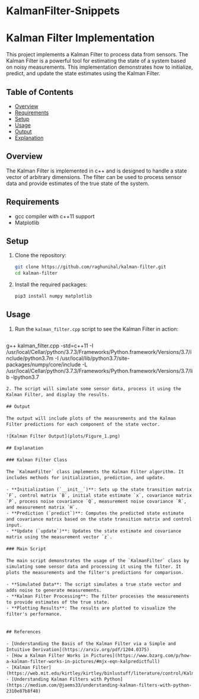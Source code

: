 # KalmanFilter-Snippets

# Kalman Filter Implementation

This project implements a Kalman Filter to process data from sensors. The Kalman Filter is a powerful tool for estimating the state of a system based on noisy measurements. This implementation demonstrates how to initialize, predict, and update the state estimates using the Kalman Filter.

## Table of Contents

- [Overview](#overview)
- [Requirements](#requirements)
- [Setup](#setup)
- [Usage](#usage)
- [Output](#output)
- [Explanation](#explanation)

## Overview

The Kalman Filter is implemented in c++ and is designed to handle a state vector of arbitrary dimensions. The filter can be used to process sensor data and provide estimates of the true state of the system.

## Requirements

- gcc compiler with c++11 support
- Matplotlib

## Setup

1. Clone the repository:

   ```bash
   git clone https://github.com/raghunihal/kalman-filter.git
   cd kalman-filter
   ```
2. Install the required packages:

   ```bash
   pip3 install numpy matplotlib
   ```

## Usage

1. Run the `kalman_filter.cpp` script to see the Kalman Filter in action:

   ```bash
 g++ kalman_filter.cpp -std=c++11 -I /usr/local/Cellar/python/3.7.3/Frameworks/Python.framework/Versions/3.7/include/python3.7m 
 -I /usr/local/lib/python3.7/site-packages/numpy/core/include -L /usr/local/Cellar/python/3.7.3/Frameworks/Python.framework/Versions/3.7/lib -lpython3.7
   ```
2. The script will simulate some sensor data, process it using the Kalman Filter, and display the results.

## Output

The output will include plots of the measurements and the Kalman Filter predictions for each component of the state vector.

![Kalman Filter Output](plots/Figure_1.png)

## Explanation

### Kalman Filter Class

The `KalmanFilter` class implements the Kalman Filter algorithm. It includes methods for initialization, prediction, and update.

- **Initialization (`__init__`)**: Sets up the state transition matrix `F`, control matrix `B`, initial state estimate `x`, covariance matrix `P`, process noise covariance `Q`, measurement noise covariance `R`, and measurement matrix `H`.
- **Prediction (`predict`)**: Computes the predicted state estimate and covariance matrix based on the state transition matrix and control input.
- **Update (`update`)**: Updates the state estimate and covariance matrix using the measurement vector `z`.

### Main Script

The main script demonstrates the usage of the `KalmanFilter` class by simulating some sensor data and processing it using the filter. It plots the measurements and the filter's predictions for comparison.

- **Simulated Data**: The script simulates a true state vector and adds noise to generate measurements.
- **Kalman Filter Processing**: The filter processes the measurements to provide estimates of the true state.
- **Plotting Results**: The results are plotted to visualize the filter's performance.


## References

- [Understanding the Basis of the Kalman Filter via a Simple and Intuitive Derivation](https://arxiv.org/pdf/1204.0375)
- [How a Kalman Filter Works in Pictures](https://www.bzarg.com/p/how-a-kalman-filter-works-in-pictures/#mjx-eqn-kalpredictfull)
- [Kalman Filter](https://web.mit.edu/kirtley/kirtley/binlustuff/literature/control/Kalman%20filter.pdf)
- [Understanding Kalman Filters with Python](https://medium.com/@jaems33/understanding-kalman-filters-with-python-2310e87b8f48)
